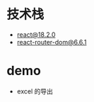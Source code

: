 # 技术栈

- react@18.2.0
- [react-router-dom@6.6.1](https://reactrouter.com/en/main)

# demo

- excel 的导出
